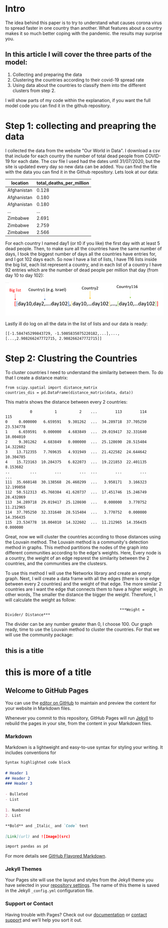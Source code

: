 # Intro

The idea behind this paper is to try to understand what causes corona virus to spread faster in one country than another. What features about a country makes it so much better coping with the pandemic. the results may surprise you.
## In this article I will cover the three parts of the model:

1.  Collecting and preparing the data
2.  Clustering the countries according to their covid-19 spread rate
3.  Using data about the countries to classify them into the different clusters from step 2.

I will show parts of my code within the explanation, if you want the full model code you can find it in the github repository.

# Step 1: collecting and preapring the data

I collected the data from the website "Our World in Data".
I download a csv that include for each country the number of total dead people from COVID-19 for each date. The csv file I used had the dates until 31/07/2020, but the site is updated every day so new data can be added.
You can find the file with the data you can find it in the Github repository.
Lets look at our data:

location | total_deaths_per_million
-------- | ------------------------
Afghanistan | 0.128
Afghanistan | 0.180
Afghanistan | 0.180
... | ...
Zimbabwe | 2.691
Zimbabwe | 2.759
Zimbabwe | 2.566

For each country I named day1 (or t0 if you like) the first day with at least 5 dead people.
Then, to make sure all the countries have the same number of days, I took the biggest number of days all the countries have entries for, and I got 102 days each.
So now I have a list of lists, I have 116 lists inside the big list, each list represent a country, and in each list of a country I have 92 entries which are the number of dead people per million that day (from day 10 to day 102):

![the list of lists.png](https://github.com/Nohamika/Nohamika.github.io/blob/master/the%20list%20of%20lists.png)

Lastly ill do log on all the data in the list of lists and our data is ready:

```
[[-1.584745299843729, -1.5005835075220182,...],...,[...,2.908266247772715, 2.908266247772715]]
```

# Step 2: Clustring the Countries
To cluster countries I need to understand the similarity between them. To do that I create a distance matrix:
``` 
from scipy.spatial import distance_matrix
countries_dis = pd.DataFrame(distance_matrix(data, data))
```

This matrix shows the distance between every 2 countries:
```
           0          1          2    ...        113        114        115
0     0.000000   6.659591   9.301262  ...  34.289718  37.705250  23.534778
1     6.659591   0.000000   4.683849  ...  29.019417  32.331640  18.004010
2     9.301262   4.683849   0.000000  ...  25.128690  28.515404  14.322602
3    13.712355   7.769635   4.931949  ...  21.422582  24.644642  10.304785
4    15.723163  10.284375   6.822073  ...  19.221853  22.401135   8.153682
..         ...        ...        ...  ...        ...        ...        ...
111  35.660148  30.138568  26.460299  ...   3.958171   3.166323  12.199858
112  50.512313  45.760384  41.620737  ...  17.451746  15.246749  28.432069
113  34.289718  29.019417  25.128690  ...   0.000000   3.770752  11.212965
114  37.705250  32.331640  28.515404  ...   3.770752   0.000000  14.356435
115  23.534778  18.004010  14.322602  ...  11.212965  14.356435   0.000000
```

Great, now we will cluster the countries according to those distances using the Louvain method.
The Louvain method is a community's detection method in graphs. This method partitions the nodes of the graph into different communities according to the edge's weights. Here, Every node is a country, the weight of an edge repsrest the similarity between the 2 countries, and the communities are the clustesrs.

To use this method I will use the Networkx library and create an empty graph.
Next, I will create a data frame with all the edges (there is one edge between every 2 countries) and the weight of that edge.
The more similar 2 countries are I want the edge that connects them to have a higher weight, in other words, The smaller the distance the bigger the weight. Therefore, I will calculate the weight as follow:

                                                       ***Weight = Divider/ Distance***

The divider can be any number greater than 0, I choose 100. 
Our graph ready, time to use the Louvain method to cluster the countries. For that we will use the community package:


## this is a title
# this is more of a title


## Welcome to GitHub Pages

You can use the [editor on GitHub](https://github.com/Nohamika/Nohamika.github.io/edit/master/index.md) to maintain and preview the content for your website in Markdown files.

Whenever you commit to this repository, GitHub Pages will run [Jekyll](https://jekyllrb.com/) to rebuild the pages in your site, from the content in your Markdown files.

### Markdown

Markdown is a lightweight and easy-to-use syntax for styling your writing. It includes conventions for

```markdown
Syntax highlighted code block

# Header 1
## Header 2
### Header 3

- Bulleted
- List

1. Numbered
2. List

**Bold** and _Italic_ and `Code` text

[Link](url) and ![Image](src)
```
```markdown
import pandas as pd
```

For more details see [GitHub Flavored Markdown](https://guides.github.com/features/mastering-markdown/).

### Jekyll Themes

Your Pages site will use the layout and styles from the Jekyll theme you have selected in your [repository settings](https://github.com/Nohamika/Nohamika.github.io/settings). The name of this theme is saved in the Jekyll `_config.yml` configuration file.

### Support or Contact

Having trouble with Pages? Check out our [documentation](https://docs.github.com/categories/github-pages-basics/) or [contact support](https://github.com/contact) and we’ll help you sort it out.
